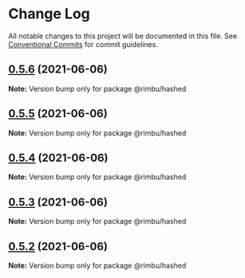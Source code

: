 # Change Log

All notable changes to this project will be documented in this file.
See [Conventional Commits](https://conventionalcommits.org) for commit guidelines.

## [0.5.6](https://github.com/rimbu-org/rimbu/compare/@rimbu/hashed@0.5.5...@rimbu/hashed@0.5.6) (2021-06-06)

**Note:** Version bump only for package @rimbu/hashed





## [0.5.5](https://github.com/rimbu-org/rimbu/compare/@rimbu/hashed@0.5.4...@rimbu/hashed@0.5.5) (2021-06-06)

**Note:** Version bump only for package @rimbu/hashed





## [0.5.4](https://github.com/rimbu-org/rimbu/compare/@rimbu/hashed@0.5.3...@rimbu/hashed@0.5.4) (2021-06-06)

**Note:** Version bump only for package @rimbu/hashed





## [0.5.3](https://github.com/rimbu-org/rimbu/compare/@rimbu/hashed@0.5.2...@rimbu/hashed@0.5.3) (2021-06-06)

**Note:** Version bump only for package @rimbu/hashed





## [0.5.2](https://github.com/rimbu-org/rimbu/compare/@rimbu/hashed@0.5.1...@rimbu/hashed@0.5.2) (2021-06-06)

**Note:** Version bump only for package @rimbu/hashed
